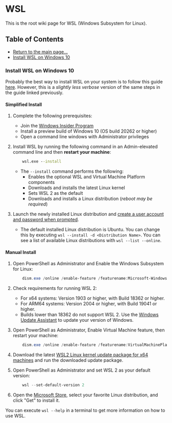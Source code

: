 # WSL

This is the root wiki page for WSL (Windows Subsystem for Linux).

## Table of Contents

* [Return to the main page...](../../README.md)
* [Install WSL on Windows 10](#install-wsl-on-windows-10)

### Install WSL on Windows 10

Probably the best way to install WSL on your system is to follow this guide [here](https://docs.microsoft.com/en-us/windows/wsl/install-win10). However, this is a *slightly less verbose* version of the same steps in the guide linked previously.

#### Simplified Install

1. Complete the following prerequisites:

    * Join the [Windows Insider Program](https://insider.windows.com/getting-started)
    * Install a preview build of Windows 10 (OS build 20262 or higher)
    * Open a command line windows with Administrator privileges

2. Install WSL by running the following command in an Admin-elevated command line and then **restart your machine**:

    ```cmd
        wsl.exe --install
    ```

    * The `--install` command performs the following:
        * Enables the optional WSL and Virtual Machine Platform components
        * Downloads and installs the latest Linux kernel
        * Sets WSL 2 as the default
        * Downloads and installs a Linux distribution (*reboot may be required*)

3. Launch the newly installed Linux distribution and [create a user account and password when prompted](https://docs.microsoft.com/en-us/windows/wsl/user-support).

    * The default installed Linux distribution is Ubuntu. You can change this by executing `wsl --install -d <Distribution Name>`. You can see a list of available Linux distributions with `wsl --list --online`.

#### Manual Install

1. Open PowerShell as Administrator and Enable the Windows Subsystem for Linux:

    ```PowerShell
        dism.exe /online /enable-feature /featurename:Microsoft-Windows-Subsystem-Linux /all /norestart
    ```

2. Check requirements for running WSL 2:

    * For x64 systems: Version 1903 or higher, with Build 18362 or higher.
    * For ARM64 systems: Version 2004 or higher, with Build 19041 or higher.
    * Builds lower than 18362 do not support WSL 2. Use the [Windows Update Assistant](https://www.microsoft.com/en-us/software-download/windows10) to update your version of Windows.

3. Open PowerShell as Administrator, Enable Virtual Machine feature, then restart your machine:

    ```PowerShell
        dism.exe /online /enable-feature /featurename:VirtualMachinePlatform /all /norestart
    ```

4. Download the latest [WSL2 Linux kernel update package for x64 machines](https://wslstorestorage.blob.core.windows.net/wslblob/wsl_update_x64.msi) and run the downloaded update package.

5. Open PowerShell as Administrator and set WSL 2 as your default version:

    ```PowerShell
        wsl --set-default-version 2
    ```

6. Open the [Microsoft Store](https://aka.ms/wslstore), select your favorite Linux distribution, and click "Get" to install it.

You can execute `wsl --help` in a terminal to get more information on how to use WSL.
